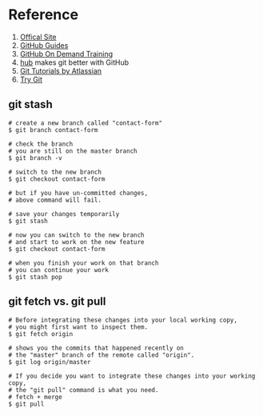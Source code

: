 # Reference

1. [Offical Site](https://git-scm.com/)
1. [GitHub Guides](https://guides.github.com/)
1. [GitHub On Demand Training](https://services.github.com/on-demand/)
1. [hub](https://hub.github.com/) makes git better with GitHub
1. [Git Tutorials by Atlassian](https://www.atlassian.com/git/tutorials)
1. [Try Git](https://try.github.io/levels/1/challenges/1)

## git stash
```
# create a new branch called "contact-form"
$ git branch contact-form

# check the branch
# you are still on the master branch
$ git branch -v

# switch to the new branch
$ git checkout contact-form

# but if you have un-committed changes,
# above command will fail.

# save your changes temporarily
$ git stash 

# now you can switch to the new branch
# and start to work on the new feature
$ git checkout contact-form

# when you finish your work on that branch
# you can continue your work
$ git stash pop
```

## git fetch vs. git pull
```
# Before integrating these changes into your local working copy,
# you might first want to inspect them.
$ git fetch origin

# shows you the commits that happened recently on
# the "master" branch of the remote called "origin".
$ git log origin/master

# If you decide you want to integrate these changes into your working copy,
# the "git pull" command is what you need.
# fetch + merge
$ git pull
```
